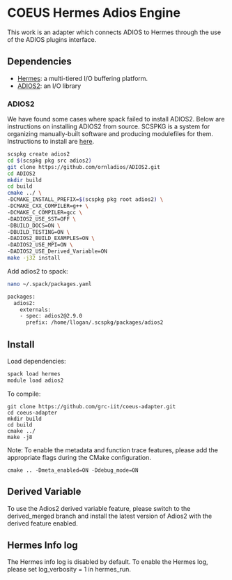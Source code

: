 # COEUS Hermes Adios Engine

This work is an adapter which connects ADIOS to Hermes through the use
of the ADIOS plugins interface.

## Dependencies

* [Hermes](https://github.com/HDFGroup/hermes): a multi-tiered I/O buffering platform.
* [ADIOS2](https://github.com/ornladios/ADIOS2): an I/O library

### ADIOS2

We have found some cases where spack failed to install ADIOS2. Below are
instructions on installing ADIOS2 from source. SCSPKG is a system for
organizing manually-built software and producing modulefiles for them.
Instructions to install are [here](https://grc.iit.edu/docs/hermes/building-hermes#optional-create-a-hermes-scspkg-repo).

```bash
scspkg create adios2
cd $(scspkg pkg src adios2)
git clone https://github.com/ornladios/ADIOS2.git
cd ADIOS2
mkdir build
cd build
cmake ../ \
-DCMAKE_INSTALL_PREFIX=$(scspkg pkg root adios2) \
-DCMAKE_CXX_COMPILER=g++ \
-DCMAKE_C_COMPILER=gcc \
-DADIOS2_USE_SST=OFF \
-DBUILD_DOCS=ON \
-DBUILD_TESTING=ON \
-DADIOS2_BUILD_EXAMPLES=ON \
-DADIOS2_USE_MPI=ON \
-DADIOS2_USE_Derived_Variable=ON
make -j32 install
```

Add adios2 to spack:
```bash
nano ~/.spack/packages.yaml
```

```bash
packages:
  adios2:
    externals:
    - spec: adios2@2.9.0
      prefix: /home/llogan/.scspkg/packages/adios2
```

## Install

Load dependencies:
```bash
spack load hermes
module load adios2
```

To compile:
```
git clone https://github.com/grc-iit/coeus-adapter.git
cd coeus-adapter
mkdir build
cd build
cmake ../
make -j8
```


Note:
To enable the metadata and function trace features, please add the appropriate flags during the CMake configuration.
```
cmake .. -Dmeta_enabled=ON -Ddebug_mode=ON
```

## Derived Variable
To use the Adios2 derived variable feature, please switch to the derived_merged branch and install the latest version of Adios2 with the derived feature enabled.

## Hermes Info log
The Hermes info log is disabled by default. To enable the Hermes log, please set log_verbosity = 1 in hermes_run.
